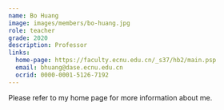 ```yaml
---
name: Bo Huang
image: images/members/bo-huang.jpg
role: teacher
grade: 2020
description: Professor
links:
  home-page: https://faculty.ecnu.edu.cn/_s37/hb2/main.psp
  email: bhuang@dase.ecnu.edu.cn
  ocrid: 0000-0001-5126-7192
---
```


Please refer to my home page for more information about me.
